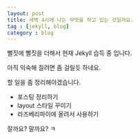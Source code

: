 ```yaml
---
layout: post
title: 새벽 4시에 나는 무엇을 하고 있는 것일까요.
tag : [jekyll, blog]
category : blog
---
```


뻘짓에 뻘짓을 더해서 현재 Jekyll 습득 중 입니다.

아직 익숙해 질려면 좀 걸릴듯 하네요.

할 일을 좀 정리해야겠습니다.

* 포스팅 정리하기
* layout 스타일 꾸미기
* 라즈베리파이에 올려서 사용하기

잘까요? 말까요? ㅋ